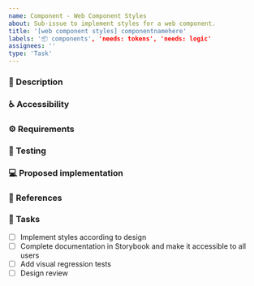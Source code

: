 ```yaml
---
name: Component - Web Component Styles
about: Sub-issue to implement styles for a web component.
title: '[web component styles] componentnamehere'
labels: '📦 components', 'needs: tokens', 'needs: logic'
assignees: ''
type: 'Task'
---
```


### 📝 Description
<!-- Detailed description of the component and a link to the design  -->

### ♿ Accessibility
<!-- List accessibility considerations such as ARIA attributes, focus handling, and color contrast -->

### ⚙️ Requirements
<!-- List technical requirements like responsive behaviour, animations, interactions, ... -->

### 🧪 Testing
<!-- Describe how the component should be tested -->

### 💻 Proposed implementation
<!-- If available, propose an implementation or hints that help with the implementation -->

### 🔗 References
<!-- If available reference to existing implementations in other Design Systems -->

### 📃 Tasks
<!-- Add any required tasks not listed, remove any unnecessary tasks -->
- [ ] Implement styles according to design
- [ ] Complete documentation in Storybook and make it accessible to all users
- [ ] Add visual regression tests
- [ ] Design review